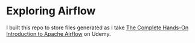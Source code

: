 # Exploring Airflow
I built this repo to store files generated as I take [The Complete Hands-On Introduction to Apache Airflow](https://www.udemy.com/course/the-complete-hands-on-course-to-master-apache-airflow/) on Udemy.
